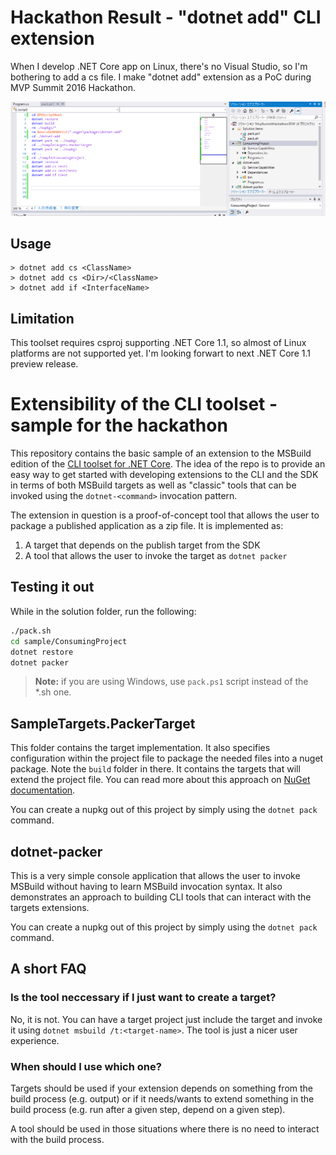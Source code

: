 # Hackathon Result - "dotnet add" CLI extension

When I develop .NET Core app on Linux, there's no Visual Studio, so I'm bothering to add a cs file. I make "dotnet add" extension as a PoC during MVP Summit 2016 Hackathon.

![](./demo.gif)

## Usage
```
> dotnet add cs <ClassName>
> dotnet add cs <Dir>/<ClassName>
> dotnet add if <InterfaceName>
```

## Limitation
This toolset requires csproj supporting .NET Core 1.1, so almost of Linux platforms are not supported yet. I'm looking forwart to next .NET Core 1.1 preview release.

# Extensibility of the CLI toolset - sample for the hackathon

This repository contains the basic sample of an extension to the MSBuild edition of the [CLI toolset for .NET Core](https://github.com/dotnet/cli). The idea of the repo is to provide an easy way to get started with developing extensions to the CLI and the SDK in terms of both MSBuild targets as well as "classic" tools that can be invoked using the `dotnet-<command>` invocation pattern.

The extension in question is a proof-of-concept tool that allows the user to package a published application as a zip file. It is implemented as:

1. A target that depends on the publish target from the SDK
2. A tool that allows the user to invoke the target as `dotnet packer`

## Testing it out

While in the solution folder, run the following:

```bash
./pack.sh 
cd sample/ConsumingProject
dotnet restore
dotnet packer
```

> **Note:** if you are using Windows, use `pack.ps1` script instead of the \*.sh one.

## SampleTargets.PackerTarget
This folder contains the target implementation. It also specifies configuration within the project file to package the needed files into a nuget package. Note the `build` folder in there. It contains the targets that will extend the project file. You can read more about this approach on [NuGet documentation](https://docs.nuget.org/ndocs/create-packages/creating-a-package#including-msbuild-props-and-targets-in-a-package). 

You can create a nupkg out of this project by simply using the `dotnet pack` command.

## dotnet-packer
This is a very simple console application that allows the user to invoke MSBuild without having to learn MSBuild invocation syntax. It also demonstrates an approach to building CLI tools that can interact with the targets extensions. 

You can create a nupkg out of this project by simply using the `dotnet pack` command.

## A short FAQ

### Is the tool neccessary if I just want to create a target?
No, it is not. You can have a target project just include the target and invoke it using `dotnet msbuild /t:<target-name>`. The tool is just a nicer user experience. 

### When should I use which one?
Targets should be used if your extension depends on something from the build process (e.g. output) or if it needs/wants to extend something in the build process (e.g. run after a given step, depend on a given step). 

A tool should be used in those situations where there is no need to interact with the build process. 


